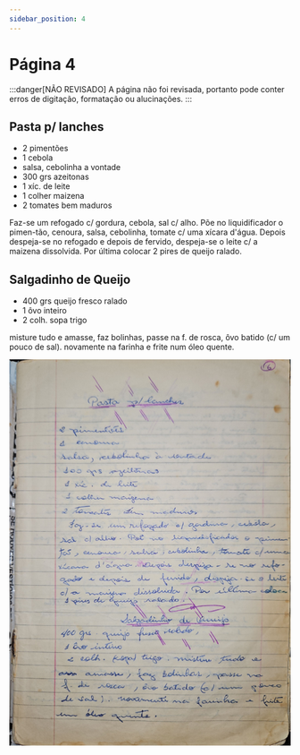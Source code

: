 ```yaml
---
sidebar_position: 4
---
```

# Página 4
:::danger[NÃO REVISADO]
A página não foi revisada, portanto pode conter erros de digitação, formatação ou alucinações.
:::
## Pasta p/ lanches

- 2 pimentões
- 1 cebola
- salsa, cebolinha a vontade
- 300 grs azeitonas
- 1 xíc. de leite
- 1 colher maizena
- 2 tomates bem maduros

Faz-se um refogado c/ gordura, cebola, sal c/ alho. Põe no liquidificador o pimen-tão, cenoura, salsa, cebolinha, tomate c/ uma xícara d'água. Depois despeja-se no refogado e depois de fervido, despeja-se o leite c/ a maizena dissolvida. Por última colocar 2 pires de queijo ralado.

## Salgadinho de Queijo

- 400 grs queijo fresco ralado
- 1 ôvo inteiro
- 2 colh. sopa trigo

misture tudo e amasse, faz bolinhas, passe na f. de rosca, ôvo batido (c/ um pouco de sal). novamente na farinha e frite num óleo quente.

![imagem base](./images/page_4.png)